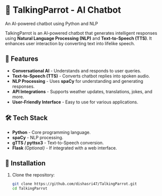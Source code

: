 # 🦜 TalkingParrot - AI Chatbot  
An AI-powered chatbot using Python and NLP

TalkingParrot is an AI-powered chatbot that generates intelligent responses using **Natural Language Processing (NLP)** and **Text-to-Speech (TTS)**. It enhances user interaction by converting text into lifelike speech.  

## 🚀 Features  
- **Conversational AI** - Understands and responds to user queries.  
- **Text-to-Speech (TTS)** - Converts chatbot replies into spoken audio.  
- **NLP Processing** - Uses **spaCy** for understanding and generating responses.  
- **API Integrations** - Supports weather updates, translations, jokes, and more.  
- **User-Friendly Interface** - Easy to use for various applications.  

## 🛠️ Tech Stack  
- **Python** - Core programming language.  
- **spaCy** - NLP processing.  
- **gTTS / pyttsx3** - Text-to-Speech conversion.  
- **Flask** *(Optional)* - If integrated with a web interface.  

## 🔧 Installation  
1. Clone the repository:  
   ```sh
   git clone https://github.com/dishasri47/TalkingParrot.git
   cd TalkingParrot
